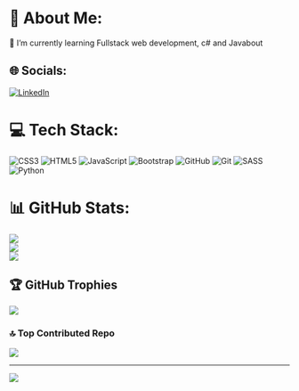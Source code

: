 # 💫 About Me:
🌱 I’m currently learning Fullstack web development, c# and Javabout<br>


## 🌐 Socials:
[![LinkedIn](https://img.shields.io/badge/LinkedIn-%230077B5.svg?logo=linkedin&logoColor=white)](https://www.linkedin.com/in/titobi-olatunji/) 

# 💻 Tech Stack:
![CSS3](https://img.shields.io/badge/css3-%231572B6.svg?style=plastic&logo=css3&logoColor=white) ![HTML5](https://img.shields.io/badge/html5-%23E34F26.svg?style=plastic&logo=html5&logoColor=white) ![JavaScript](https://img.shields.io/badge/javascript-%23323330.svg?style=plastic&logo=javascript&logoColor=%23F7DF1E) ![Bootstrap](https://img.shields.io/badge/bootstrap-%238511FA.svg?style=plastic&logo=bootstrap&logoColor=white) ![GitHub](https://img.shields.io/badge/github-%23121011.svg?style=plastic&logo=github&logoColor=white) ![Git](https://img.shields.io/badge/git-%23F05033.svg?style=plastic&logo=git&logoColor=white) ![SASS](https://img.shields.io/badge/SASS-hotpink.svg?style=plastic&logo=SASS&logoColor=white) ![Python](https://img.shields.io/badge/python-3670A0?style=plastic&logo=python&logoColor=ffdd54)
# 📊 GitHub Stats:
![](https://github-readme-stats.vercel.app/api?username=Titobi23&theme=dark&hide_border=false&include_all_commits=false&count_private=false)<br/>
![](https://github-readme-streak-stats.herokuapp.com/?user=Titobi23&theme=dark&hide_border=false)<br/>
![](https://github-readme-stats.vercel.app/api/top-langs/?username=Titobi23&theme=dark&hide_border=false&include_all_commits=false&count_private=false&layout=compact)

## 🏆 GitHub Trophies
![](https://github-profile-trophy.vercel.app/?username=Titobi23&theme=radical&no-frame=true&no-bg=false&margin-w=4)

### 🔝 Top Contributed Repo
![](https://github-contributor-stats.vercel.app/api?username=Titobi23&limit=5&theme=dark&combine_all_yearly_contributions=true)

---
[![](https://visitcount.itsvg.in/api?id=Titobi23&icon=0&color=1)](https://visitcount.itsvg.in)

<!-- Proudly created with GPRM ( https://gprm.itsvg.in ) -->
